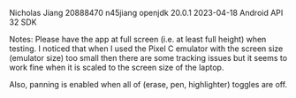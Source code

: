 Nicholas Jiang
20888470 n45jiang
openjdk 20.0.1 2023-04-18
Android API 32 SDK

Notes:
Please have the app at full screen (i.e. at least full height) when testing. I noticed that when I used the Pixel C emulator with the screen size (emulator size) too small then there are some tracking issues but it seems to work fine when it is scaled to the screen size of the laptop.

Also, panning is enabled when all of (erase, pen, highlighter) toggles are off.